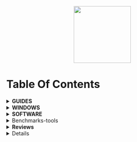 <p align="center">
  <img style="width:150px;" src="https://cdn.discordapp.com/attachments/556963306259218434/796045315206938634/Logotipo_Final.png" />
</p>

# Table Of Contents

<details>

  <summary><b>GUIDES</b></summary>
<br>

<ul>
    <li><a href="https://github.com/amitxv/EVA">EVA - Windows oriented performance, privacy and latency tuning guide</a></li>
    <li><a href="https://docs.google.com/document/d/1c2-lUJq74wuYK1WrA_bIvgb89dUN0sj8-hO3vqmrau4">Latency Guide by Calypto</a></li>
    <li><a href="https://docs.google.com/document/d/14ma-_Os3rNzio85yBemD-YSpF_1z75mZJz1UdzmW8GE">Nvidia GPU Overclock Guide by Cancerogeno</a></li>
    <li><a href="https://blurbusters.com/gsync/gsync101-input-lag-tests-and-settings/">Guide about G-SYNC</a></li>
    <li><a href="https://docs.google.com/document/d/1sZ8ctpR3azpD9GqYz1KXbdCBjJ31eNCY0G4GT3u3sKI">Keb's Windows 7 UEFI Only install guide</a></li>
    <li><a href="https://github.com/integralfx/MemTestHelper/blob/oc-guide/DDR4%20OC%20Guide.md">Ram Overclock Guide</a></li>
    <li><a href="https://djdallmann.github.io/GamingPCSetup/">Timecard Windows Tweaking Guide & Research</a></li>
    <li><a href="https://docs.google.com/document/d/17RLekr2-Z2KwbmkTSvq7QKcoC2UDxcq4yS3IWrLYrfg/">Properly Installing an Nvidia Driver</a></li>
    <li><a href="https://docs.google.com/spreadsheets/d/1Jw3lfH0uRFXMxnFGdpNfRpVvrQN-MVwaE0HSKoj-Xag">Ryzen Grub List by imribiy</a></li>
    <li><a href="https://github.com/DepriFromEarth/hdd-survival-guide">HDD Surival guide by Depri</a></li>
    <li><a href="https://www.computerworld.com/article/3199077/windows-10-a-guide-to-the-updates.html">Windows 10: A guide to the updates</a></li>
</ul>  

  </details>


<details>

  <summary><b>WINDOWS</b></summary>
<br>

  <ul>
    <li><a href="https://www.microsoft.com/en-us/software-download">Windows Official ISO Website</a></li>
    <li><a href="https://windowsaddict.ml/readme-genuine-installation-media.html">Genuine Installation Media</a></li>
    <li><a href="https://www.heidoc.net/joomla/technology-science/microsoft/67-microsoft-windows-iso-download-tool">HEIDOC</a></li>
    <li><a href="https://tb.rg-adguard.net/public.php">TECH BENCH</a></li>
    <li><a href="https://the-eye.eu/public/MSDN/">THE EYE</a></li>
    <li><a href="https://www.majorgeeks.com/files/details/universal_mediacreationtool.html">UNIVERSAL MEDIA CREATION TOOL</a></li>
    <li><a href="https://uup.rg-adguard.net/">UNIFIED UPDATE PLATFORM</a></li>
    <li><a href="https://uupdump.net/">DUMP</a></li>
    <li><a href="https://docs.google.com/spreadsheets/d/14-D4tIlFp9APP0OOvQBRXvfLOYC447UygywenX5LXfo">KICH HOAT BAN QUYEN</a></li>
    <li><a href="https://forums.guru3d.com/threads/microsoft-windows-iso-download-tool.407691/">MICROSOFT WINDOWS ISO DOWNLOAD TOOL</a></li>
    <li><a href="https://digitalrivermirror.com/">DIGITAL RIVER - FOR WINDOWS 7</a></li>
    <li><a href="https://github.com/pbatard/Fido">FIDO - RETAIL WINDOWS ISO DOWNLOAD SCRIPT</a></li>
    <li><a href="https://isofiles.bd581e55.workers.dev/">UNTOUCHED WINDOWS ISOS 1</a></li>
    <li><a href="https://soft.uclv.edu.cu/Microsoft/">UNTOUCHED WINDOWS ISOS 2</a></li>
    <li><a href="https://files.dog/MSDN/">UNTOUCHED WINDOWS ISOS 3</a></li>
    <li><a href="https://files.rg-adguard.net/version/f0bd8307-d897-ef77-dbd6-216fefbe94c5?lang=en-us">WINDOWS HASH CHECK</a></li>
    <li><a href="https://www.heidoc.net/php/myvsdump.php">WINDOWS HASH CHECK 2</a></li>
    <li><a href="https://msdn.su/downloads/operating-systems">WINDOWS HASH CHECK 3</a></li>
    <li><a href="https://genuine-iso-verifier.weebly.com">WINDOWS HASH CHECK 4</a></li>
    <li><a href="https://ameliorated.info">Debloated windows 10 and open source</a></li>
    <li><a href="https://atlasos.net/">AtlasOS - Open Source Windows version designed for gamers</a></li>
    <li><a href="https://www.allkeyshop.com/blog/catalogue/search-windows/">Buy Windows Keys</a></li>
    <li><a href="https://github.com/kkkgo/KMS_VL_ALL">Activate windows for free 1</a></li>
    <li><a href="https://github.com/massgravel/Microsoft-Activation-Scripts">Activate windows for free 2</a></li>
    <li><a href="https://www.ventoy.net/en/index.html">VENTOY - Bootable USB</a></li>
    <li><a href="http://rufus.ie/en/">Rufus - Bootable USB</a></li>
</ul>  

  </details>
  

  
<details>

  <summary><b>SOFTWARE</b></summary>
<br>

 <ul>
    <li><a href="https://www.7-zip.org/">7-ZIP - A file archiver, better than winrar</a></li>
    <li><a href="https://geekuninstaller.com/">Geek Uninstaller - it's better than the windows one</a></li>
    <li><a href="https://www.snappy-driver-installer.org/">Snappy Driver Installer Origin - Get all your pc drivers</a></li>  
    <li><a href="https://www.vmware.com/products/workstation-pro/workstation-pro-evaluation.html">VMWARE WORKSTATION 16 PRO</a></li> <i>KEY: ZF3R0-FHED2-M80TY-8QYGC-NPKYF</i>  
    <li><a href="https://github.com/Open-Shell/Open-Shell-Menu">OpenShell - Open Source Windows Start Menu Replace</a></li>  
    <li><a href="https://www.startisback.com/">StartIsBack - Windows Start Menu Replace</a></li>
    <li><a href="https://www.nirsoft.net/utils/registry_changes_view.html/">REGISTRY CHANGES VIEW - View registry modifications</a></li>
    <li><a href="https://www.voidtools.com/">EVERYTHING - Windows search replace</a></li>
    <li><a href="https://forums.guru3d.com/threads/nvslimmer-nvidia-driver-slimming-utility.423072/">NVSLIMMER - Debloat Nvidia Drivers</a></li>
    <li><a href="https://www.techpowerup.com/download/techpowerup-nvcleanstall">NVCLEANSTALL - Debloat Nvidia Drivers</a></li>
    <li><a href="https://winaero.com/">WIN AERO - Basic application to tweak windows</a></li>
    <li><a href="https://github.com/M2Team/NSudo">NSUDO - System Administration Toolkit</a></li>
    <li><a href="https://www.sordum.org/9416/powerrun-v1-4-run-with-highest-privileges/">POWER RUN - System Administration Toolkit</a></li>      
    <li><a href="https://notepad-plus-plus.org/downloads/">NOTEPAD++ - Better than windows stock notepad</a></li>
    <li><a href="https://forums.guru3d.com/threads/windows-power-plan-settings-explorer-utility.416058/">POWER SETTINGS EXPLORER - See all power plan settings</a></li>
    <li><a href="https://www.wagnardsoft.com/display-driver-uninstaller-ddu-">DISPLAY DRIVER UNINSTALLER</a></li>
    <li><a href="https://www.qbittorrent.org/download.php">qBITTORRENT</a></li>
    <li><a href="https://www.libreoffice.org/">LIBREOFFICE</a></li>
    <li><a href="https://parsec.app/">PARSEC -  Remote desktop</a></li>
    <li><a href="https://rustdesk.com/">RUST DESK - Open source remote desktop</a></li>
    <li><a href="https://www.workspacer.org/">WORKSPACER - A tiling window manager for Windows 10</a></li>
    <li><a href="https://docs.microsoft.com/en-us/sysinternals/downloads/autoruns">AUTORUNS - Startup monitor</a></li>
    <li><a href="https://ninite.com/">NINITE - Install and Update All Your Programs at Once</a></li>
    <li><a href="https://github.com/abbodi1406/vcredist">VISUAL C++ - All-in-One</a></li>
    <li><a href="https://github.com/Codeusa/SteamCleaner">STEAM CLEANER</a></li>
    <li><a href="https://www.majorgeeks.com/files/details/easybcd.html">EASY BCD - Manage your boot loader</a></li>
    <li><a href="https://dmde.com/">DMDE - Disk recovery utility</a></li>
    <li><a href="https://www.sordum.org/8478/reg-converter-v1-2/">REG CONVERTER - Convert reg files to bat or vbs</a></li>
    <li><a href="https://gitlab.com/CalcProgrammer1/OpenRGB">OPEN RGB - lighting control that doesn't depend on manufacturer software</a></li>
    <li><a href="https://mechvibes.com/">MECH VIBES - Change the sound of your keyboard into anything</a></li>
    <li><a href="https://www.codesector.com/teracopy">TERA COPY - Copy your files faster and more securely</a></li>
    <li><a href="https://dban.org/">DBAN - Free Open-Source Data Wiping</a></li>
    <li><a href="https://www.uwe-sieber.de/usbtreeview_e.html">USB TREE VIEW</a></li>
    <li><a href="https://github.com/henrypp/simplewall">SIMPLEWALL - Simple tool to configure Windows Filtering Platform which can configure network activity on your computer</a></li>
    <li><a href="https://github.com/demberto/EzUnlock">EZ UNLOCK - An open source alternative to and inspired by IOBit Unlocker</a></li>
    <li><a href="https://github.com/iXab3r/MicSwitch">MIC SWITCH - Tool which allows you to mute/unmute using a predefined system-wide hotkey</a></li>
    <li><a href="https://th-ch.github.io/youtube-music/">YouTube Music Desktop App with built-in ad blocker and downloader</a></li>
    <li><a href="https://github.com/martinet101/WingetUI">WIN GET UI- A package manager for Winget and Scoop</a></li>
    <li><a href="https://github.com/yt-dlp/yt-dlp">YT DLP - Download videos from YouTube</a></li>
    <li><a href="https://github.com/Shabinder/SpotiFlyer">SPOTI FLYER - Music Downloader ,supports Spotify, Youtube, Gaana, Jio-Saavn and SoundCloud</a></li>
    <li><a href="https://www.winreducer.net/">WIN REDUCER - Customize and create your own Windows image</a></li>
    <li><a href="https://www.ntlite.com/">NTLITE - Customize and create your own Windows image</a></li>
    <li><a href=""></a></li>
    <li><a href=""></a></li>
    <li><a href=""></a></li>
</ul>


</details>


<details>

<summary>Benchmarks-tools</summary>
<br>

 <ul>
    <li><a href="https://www.hwinfo.com/">HWiNFO</a></li>
    <li><a href="https://www.nvidia.com/en-eu/geforce/technologies/frameview/">FRAME VIEW</a></li>
    <li><a href="https://gpuopen.com/ocat/">OCAT</a></li>
    <li><a href="https://boringboredom.github.io/Frame-Time-Analysis/">FRAME TIME ANALYSIS - Better than CapFrameX</a></li>
    <li><a href="https://github.com/CXWorld/CapFrameX">CAP FRAME X</a></li>
    <li><a href="https://forums.guru3d.com/threads/windows-line-based-vs-message-signaled-based-interrupts-msi-tool.378044/">MESSAGE-SIGNALE-BASED-INTERRUPTS</a></li>
    <li><a href="https://benchmate.org/">PC BENCHMARK VALIDATION SOFTWARE</a></li>
    <li><a href="https://www.passmark.com/products/performancetest">PASSMARK</a></li>
    <li><a href="https://www.aida64.com/">AIDA64</a></li>
    <li><a href="https://www.techpowerup.com/gpuz/">GPU-Z</a></li>
    <li><a href="https://www.cpuid.com/softwares/cpu-z.html">GPU-Z</a></li>
    <li><a href="https://crystalmark.info/en/software/crystaldiskinfo">CRYSTAL DISK INFO</a></li>
    <li><a href="https://www.msi.com/Landing/afterburner/graphics-cards">MSI AFTERBURNER + RIVATUNER</a></li>
    <li><a href="https://www.maxon.net/en/cinebench">CINEBENCH</a></li>
    <li><a href="https://benchmark.unigine.com/">UNGINE BENCHMARKS</a></li>
    <li><a href="https://forums.guru3d.com/threads/simple-way-to-trace-dpcs-and-isrs.423884/">SIMPLE WAY TO TRACE DPC AND ISRS</a></li>
    <li><a href="https://store.steampowered.com/app/223850/3DMark">3D MARK</a></li>
    <li><a href="https://www.techpowerup.com/download/linpack-xtreme/">LINPACK XTREME</a></li>
    <li><a href="https://www.geekbench.com/index.html">GEEK BENCH</a></li>
    <li><a href="https://www.techpowerup.com/download/super-pi/">SUPER PI</a></li>
    <li><a href="http://www.numberworld.org/y-cruncher/">Y-CRUNCHER</a></li>
    <li><a href="https://www.techpowerup.com/download/prime95/">PRIME 95</a></li>
    <li><a href="https://www.ocbase.com/">OCCT</a></li>
    <li><a href="http://www.softnology.biz/files.html">TAIPHOON BURNER</a></li>
    <li><a href="https://download.asrock.com/Utility/Formula/TimingConfigurator(v4.0.4).zip">ASROCK TIMING CONFIGURATOR</a></li>
    <li><a href="https://github.com/integralfx/MemTestHelper/blob/oc-guide/DDR4%20OC%20Guide.md#recommended">TM5 RAM STRESS TESTER</a></li>
    <li><a href="https://browserbench.org/">BROWSER BENCHMARK</a></li>
    <li><a href="https://github.com/samisalreadytaken/csgo-benchmark">CS:GO BENCHMARK</a></li>
    <li><a href="https://github.com/amitxv/csgo-autobenchmark">CS:GO AUTO BENCHMARK</a></li>
    <li><a href="https://github.com/amitxv/AutoGpuAffinity">AUTO GPU AFFINITY</a></li>
    <li><a href="https://www.overclock.net/threads/mousetester-software-reloaded.1590569/">MOUSE TESTER</a></li>
 </ul>

</details>


<details>

  <summary><b>Reviews</b></summary>
<br>

 <ul>
    <li><a href="https://www.rtings.com/">REVIEWS AND RATINGS</a></li>
    <li><a href="https://www.displayninja.com/">DISPLAY NINJA</a></li>
    <li><a href="https://pcmonitors.info/">PC MONITORS</a></li>
    <li><a href="https://www.tftcentral.co.uk/">TFT CENTRAL</a></li>
    <li><a href="https://www.techspot.com/">TECH SPOT</a></li>
    <li><a href="https://www.techpowerup.com/">TECH POWER UP</a></li>
    <li><a href="https://www.aperturegrille.com/">APERTURE GRILLE</a></li>
    <li><a href="https://docs.google.com/spreadsheets/d/14Kt2cAn8a7j2sGXiPGt4GcxpR3RXVcDAx9R5c2M8680">HIGH AIRFLOW CASES</a></li>
    <li><a href="https://www.rocketjumpninja.com/">ROCKET JUMP NINJA</a></li>
    <li><a href="https://www.beardedbob.com/">BEARDED BOB</a></li>
    <li><a href="https://docs.google.com/spreadsheets/d/1RAnmZxDNduaGV8kB-GCvZ0MO6d9-0j9jmrU2f8dp0Ww">MOUSEPAD MASTER SHEET</a></li>
    <li><a href="https://blurbusters.com/">BLUR BUSTERS</a></li>
    <li><a href="https://cultists.network/140/psu-tier-list/">PSU TIER LIST</a></li>
    <li><a href="https://www.gamersnexus.net/">GAMER NEXUS</a></li>
    <li><a href="https://kingfaris.co.uk/">KING FARIS - This site provides valuable information to help PC builders select parts and learn how to overclock<a/></li>
    
   
    
</ul>

</details>


<details>

  <summary><b>WEBSITES</b></summary>
<br>

 <ul>
    <li><a href="https://www.majorgeeks.com/">MAJOR GEEKS<a/></li>
    <li><a href="https://www.hagglezon.com/">HAGGLEZON - Compare all amazon prices<a/></li>
    <li><a href="https://www.virustotal.com/gui/home/upload">VIRUS TOTAL<a/></li>
    <li><a href="https://www.reddit.com/r/Windows10/"><a/>WINDOWS 10 REDDIT</li>
    <li><a href="https://www.tenforums.com/">TENFORUMS - Windows 10 related<a/></li>
    <li><a href="https://www.sevenforums.com/"><a/>7 FORUMS - Windows 7 related</li>
    <li><a href="https://forums.mydigitallife.net/">MY DIGITAL LIFE - Tech Forum<a/></li>
    <li><a href="https://www.writebots.com/discord-text-formatting"><a/>DISCORD TEXT FORMATTING</li>
    <li><a href="https://pcpartpicker.com/">PCPARTPICKER - BUILD YOUR PC<a/></li>
    <li><a href="https://www.reddit.com/r/buildapcsales/">REDDIT PC STUFF SALES<a/></li>
    <li><a href="https://everynoise.com/"><a/>EVERYNOISE - Find new music and artists</li>
    <li><a href="https://archive.org/">ARCHIEVE - Library of millions of free books, movies, software, music, websites, and more.<a/></li>
    <li><a href="https://wallhaven.cc/">WALLPAPERS<a/></li>
    <li><a href="https://adblock-tester.com/">ADBLOCK TEST<a/></li>
    <li><a href="https://www.lo4d.com/">LO4D - Free Software download<a/></li>
    <li><a href="https://www.tweaktown.com/">TWEAK TOWN - PC News Website<a/></li>
    <li><a href="https://tell.wtf/">TELL.WTF - Icons website<a/></li>
    <li><a href="https://www.vsynctester.com/">TEST VSYNC<a/></li>
    <li><a href="https://shortlyai.com/">SHORTLYAI - AI Write texter<a/></li>
    <li><a href="https://agoodmovietowatch.com/">FIND MOVIES <a/></li>
    <li><a href="https://www.monitortests.com/">TEST YOUR MONITOR<a/></li>
    <li><a href="https://alternativeto.net/">ALTERNATIVE TO - Find alternative programs<a/></li>
    <li><a href="https://sourceforge.net/">SOURCEFORGE - Compare, Download & Develop Open Source & Business Software<a/></li>
    <li><a href="http://batcmd.com/windows/10/services/">WINDOWS SERVICE LIST<a/></li>
    <li><a href="https://admx.help/">WINDOWS REGISTRY<a/></li>
    <li><a href="https://udemyfreecourses.org/">UDEMY FREE COURSES<a/></li>
    <li><a href="https://tinywow.com/">TINYWOW - Convert Files<a/></li>
    <li><a href="https://lofigenerator.com/">LOFI GENERATOR<a/></li>
    <li><a href="https://overapi.com/">OVER API - Collectin all the cheat sheets<a/></li>
    <li><a href="https://privacy.sexy/">PRIVACY.SEXY - Web tool to generate scripts for enforcing privacy & security<a/></li>
    <li><a href="https://free-mp3-download.net/">FREE MP3 AND FLACK 320KPBS DOWNLOADS<a/></li>
    <li><a href="https://rentry.co/">RENTRY - Markdown pastebin service with preview, custom urls and editing<a/></li>
</ul>


</details>

